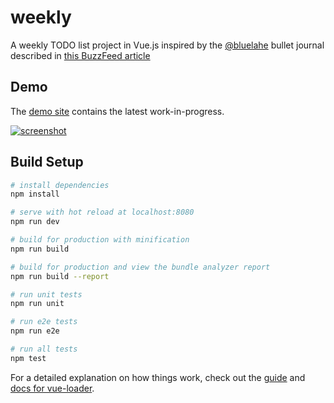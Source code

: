 # weekly

A weekly TODO list project in Vue.js inspired by the [@bluelahe](https://www.instagram.com/bluelahe) bullet journal described in [this BuzzFeed article](https://www.buzzfeed.com/rachelwmiller/this-running-weekly-to-do-list-setup-is-low-key-ge)

## Demo

The [demo site](https://quirky-mccarthy-91fc00.netlify.com/) contains the latest work-in-progress.

[![screenshot]()](https://quirky-mccarthy-91fc00.netlify.com/)

## Build Setup

``` bash
# install dependencies
npm install

# serve with hot reload at localhost:8080
npm run dev

# build for production with minification
npm run build

# build for production and view the bundle analyzer report
npm run build --report

# run unit tests
npm run unit

# run e2e tests
npm run e2e

# run all tests
npm test
```

For a detailed explanation on how things work, check out the [guide](http://vuejs-templates.github.io/webpack/) and [docs for vue-loader](http://vuejs.github.io/vue-loader).
